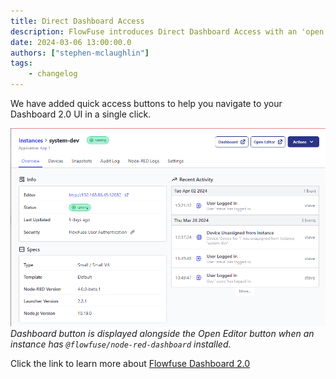 ```yaml
---
title: Direct Dashboard Access
description: FlowFuse introduces Direct Dashboard Access with an 'open dashboard' button for streamlined navigation to Dashboard 2.0 UI.
date: 2024-03-06 13:00:00.0
authors: ["stephen-mclaughlin"]
tags:
    - changelog
---
```


We have added quick access buttons to help you navigate to your Dashboard 2.0 UI in a single click.

![](./images/Dashboard-Link.png)
_Dashboard button is displayed alongside the Open Editor button when an instance has `@flowfuse/node-red-dashboard` installed._


Click the link to learn more about [Flowfuse Dashboard 2.0](https://dashboard.flowfuse.com/)
